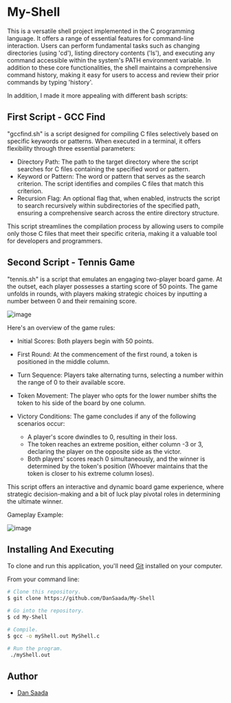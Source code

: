 # My-Shell
This is a versatile shell project implemented in the C programming language. It offers a range of essential features for command-line interaction. Users can perform fundamental tasks such as changing directories (using 'cd'), listing directory contents ('ls'), and executing any command accessible within the system's PATH environment variable. In addition to these core functionalities, the shell maintains a comprehensive command history, making it easy for users to access and review their prior commands by typing 'history'.

In addition, I made it more appealing with different bash scripts:

## First Script - GCC Find
"gccfind.sh" is a script designed for compiling C files selectively based on specific keywords or patterns. When executed in a terminal, it offers flexibility through three essential parameters:

* Directory Path: The path to the target directory where the script searches for C files containing the specified word or pattern.
* Keyword or Pattern: The word or pattern that serves as the search criterion. The script identifies and compiles C files that match this criterion.
* Recursion Flag: An optional flag that, when enabled, instructs the script to search recursively within subdirectories of the specified path, ensuring a comprehensive search across the entire directory structure.

This script streamlines the compilation process by allowing users to compile only those C files that meet their specific criteria, making it a valuable tool for developers and programmers.

## Second Script - Tennis Game
"tennis.sh" is a script that emulates an engaging two-player board game. At the outset, each player possesses a starting score of 50 points. The game unfolds in rounds, with players making strategic choices by inputting a number between 0 and their remaining score.

![image](https://github.com/DanSaada/My-Shell/assets/112869076/9650773d-1ef0-4d72-b767-e9c4612dd44c)


Here's an overview of the game rules:

* Initial Scores: Both players begin with 50 points.

* First Round: At the commencement of the first round, a token is positioned in the middle column.

* Turn Sequence: Players take alternating turns, selecting a number within the range of 0 to their available score.

* Token Movement: The player who opts for the lower number shifts the token to his side of the board by one column.

* Victory Conditions: The game concludes if any of the following scenarios occur:
   * A player's score dwindles to 0, resulting in their loss.
   * The token reaches an extreme position, either column -3 or 3, declaring the player on the opposite side as the victor.
   * Both players' scores reach 0 simultaneously, and the winner is determined by the token's position (Whoever maintains that the token is closer to his extreme column loses).

This script offers an interactive and dynamic board game experience, where strategic decision-making and a bit of luck play pivotal roles in determining the ultimate winner.

Gameplay Example:

![image](https://github.com/DanSaada/My-Shell/assets/112869076/52d7b05a-5240-46a5-8640-eb6c2a11adf1)


## Installing And Executing
    
To clone and run this application, you'll need [Git](https://git-scm.com) installed on your computer.
  
From your command line:

  
```bash
# Clone this repository.
$ git clone https://github.com/DanSaada/My-Shell

# Go into the repository.
$ cd My-Shell

# Compile.
$ gcc -o myShell.out MyShell.c

# Run the program.
 ./myShell.out
```

## Author
- [Dan Saada](https://github.com/DanSaada)
